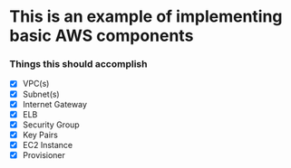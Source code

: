 # This is an example of implementing basic AWS components

### Things this should accomplish

- [X] VPC(s)
- [X] Subnet(s)
- [X] Internet Gateway
- [X] ELB
- [X] Security Group
- [X] Key Pairs
- [x] EC2 Instance
- [x] Provisioner